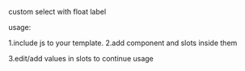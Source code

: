 custom select with float label

usage:

1.include js to your template.
2.add component and slots inside them
    <custom-select-with-float-label>
      <span class="label" slot="Your favorite spell"></span>
      <span class="inputname" slot="selectedSpell"></span>
      <span class="item" slot="Expecto Patronum"></span>
      <span class="item" slot="Avada Kedavra"></span>
      <span class="item" slot="Wingardium Leviosa"></span>
    </custom-select-with-float-label>

3.edit/add values in slots to continue usage